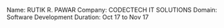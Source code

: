 Name: RUTIK R. PAWAR 
Company: CODECTECH IT SOLUTIONS 
Domain: Software Development 
Duration: Oct 17 to Nov 17 
 
 
